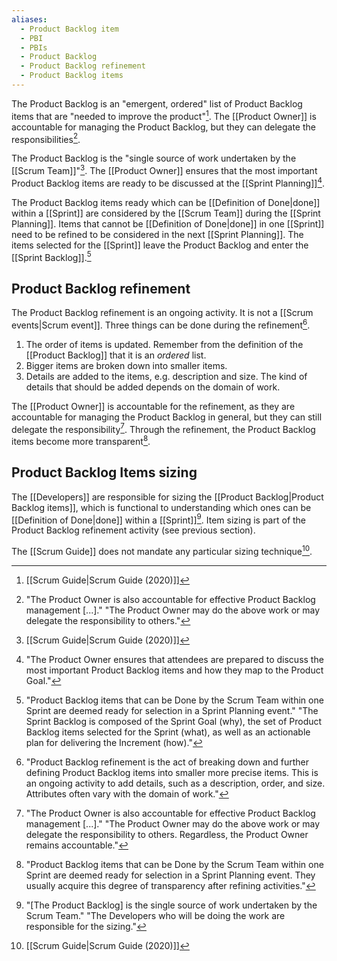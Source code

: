 ```yaml
---
aliases:
  - Product Backlog item
  - PBI
  - PBIs
  - Product Backlog
  - Product Backlog refinement
  - Product Backlog items
---
```

The Product Backlog is an "emergent, ordered" list of Product Backlog items that are "needed to improve the product"[^scrum-guide-2020]. The [[Product Owner]] is accountable for managing the Product Backlog, but they can delegate the responsibilities[^po-responsible-backlog].

[^po-responsible-backlog]: "The Product Owner is also accountable for effective Product Backlog management \[...\]." "The Product Owner may do the above work or may delegate the responsibility to others."[^scrum-guide-2020]

The Product Backlog is the "single source of work undertaken by the [[Scrum Team]]"[^scrum-guide-2020]. The [[Product Owner]] ensures that the most important Product Backlog items are ready to be discussed at the [[Sprint Planning]][^po-pbi-ready].

[^po-pbi-ready]:"The Product Owner ensures that attendees are prepared to discuss the most important Product Backlog items and how they map to the Product Goal."[^scrum-guide-2020]

The Product Backlog items ready which can be [[Definition of Done|done]] within a [[Sprint]] are considered by the [[Scrum Team]] during the [[Sprint Planning]]. Items that cannot be [[Definition of Done|done]] in one [[Sprint]] need to be refined to be considered in the next [[Sprint Planning]]. The items selected for the [[Sprint]] leave the Product Backlog and enter the [[Sprint Backlog]].[^pbi-planning]

[^pbi-planning]:"Product Backlog items that can be Done by the Scrum Team within one Sprint are deemed ready for selection in a Sprint Planning event." "The Sprint Backlog is composed of the Sprint Goal (why), the set of Product Backlog items selected for the Sprint (what), as well as an actionable plan for delivering the Increment (how)."[^scrum-guide-2020]

## Product Backlog refinement

The Product Backlog refinement is an ongoing activity. It is not a [[Scrum events|Scrum event]]. Three things can be done during the refinement[^refinement-definition].
1. The order of items is updated. Remember from the definition of the [[Product Backlog]] that it is an *ordered* list.
2. Bigger items are broken down into smaller items.
3. Details are added to the items, e.g. description and size. The kind of details that should be added depends on the domain of work.

[^refinement-definition]: "Product Backlog refinement is the act of breaking down and further defining Product Backlog items into smaller more precise items. This is an ongoing activity to add details, such as a description, order, and size. Attributes often vary with the domain of work."[^scrum-guide-2020]

The [[Product Owner]] is accountable for the refinement, as they are accountable for managing the Product Backlog in general, but they can still delegate the responsibility[^po-accountable-refinement].
Through the refinement, the Product Backlog items become more transparent[^refinement-transparency].

[^po-accountable-refinement]: "The Product Owner is also accountable for effective Product Backlog management \[...\]." "The Product Owner may do the above work or may delegate the responsibility to others. Regardless, the Product Owner remains accountable."[^scrum-guide-2020]
[^refinement-transparency]: "Product Backlog items that can be Done by the Scrum Team within one Sprint are deemed ready for selection in a Sprint Planning event. They usually acquire this degree of transparency after refining activities."[^scrum-guide-2020]
## Product Backlog Items sizing

The [[Developers]] are responsible for sizing the [[Product Backlog|Product Backlog items]], which is functional to understanding which ones can be [[Definition of Done|done]] within a [[Sprint]][^developers-sizing]. Item sizing is part of the Product Backlog refinement activity (see previous section).

[^developers-sizing]:"\[The Product Backlog\] is the single source of work undertaken by the Scrum Team." "The Developers who will be doing the work are responsible for the sizing."[^scrum-guide-2020]

The [[Scrum Guide]] does not mandate any particular sizing technique[^scrum-guide-2020].


[^scrum-guide-2020]: [[Scrum Guide|Scrum Guide (2020)]]
